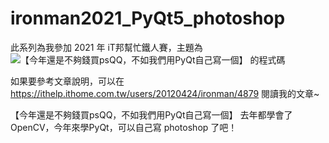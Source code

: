 # ironman2021_PyQt5_photoshop

此系列為我參加 2021 年 iT邦幫忙鐵人賽，主題為 ![【今年還是不夠錢買psQQ，不如我們用PyQt自己寫一個】](https://ithelp.ithome.com.tw/users/20120424/ironman/4879) 的程式碼

如果要參考文章說明，可以在 https://ithelp.ithome.com.tw/users/20120424/ironman/4879 閱讀我的文章~


【今年還是不夠錢買psQQ，不如我們用PyQt自己寫一個】 
去年都學會了OpenCV，今年來學PyQt，可以自己寫 photoshop 了吧！


